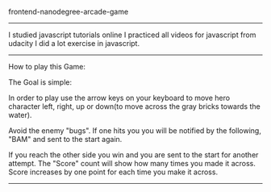 frontend-nanodegree-arcade-game
*************************************************

I studied javascript tutorials online 
I practiced all videos for javascript from udacity
I did a lot exercise in javascript. 

*****************************************************
How to play this Game:

The Goal is simple:

In order to play use the arrow keys on your keyboard to move hero character
left, right, up or down(to move across the gray bricks towards the water).

Avoid the enemy "bugs". If one hits you you will be notified by the following, "BAM" and
sent to the start again.

If you reach the other side you win and you are sent to the start
for another attempt.
The "Score" count will show how many times you made it across.
Score increases by one point for each time you make it across.

*****************************************************

